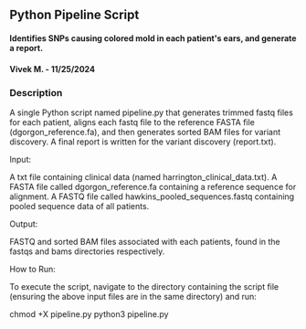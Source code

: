 ## Python Pipeline Script
#### Identifies SNPs causing colored mold in each patient's ears, and generate a report.
#### Vivek M. - 11/25/2024
### Description
A single Python script named pipeline.py that generates trimmed fastq files for each patient, aligns each fastq file to the reference FASTA file (dgorgon_reference.fa), and then generates sorted BAM files for variant discovery.
A final report is written for the variant discovery (report.txt).

Input:

A txt file containing clinical data (named harrington_clinical_data.txt).
A FASTA file called dgorgon_reference.fa containing a reference sequence for alignment.
A FASTQ file called hawkins_pooled_sequences.fastq containing pooled sequence data of all patients.

Output:

FASTQ and sorted BAM files associated with each patients, found in the fastqs and bams directories respectively.

How to Run:

To execute the script, navigate to the directory containing the script file (ensuring the above input files are in the same directory) and run:

chmod +X pipeline.py
python3 pipeline.py
